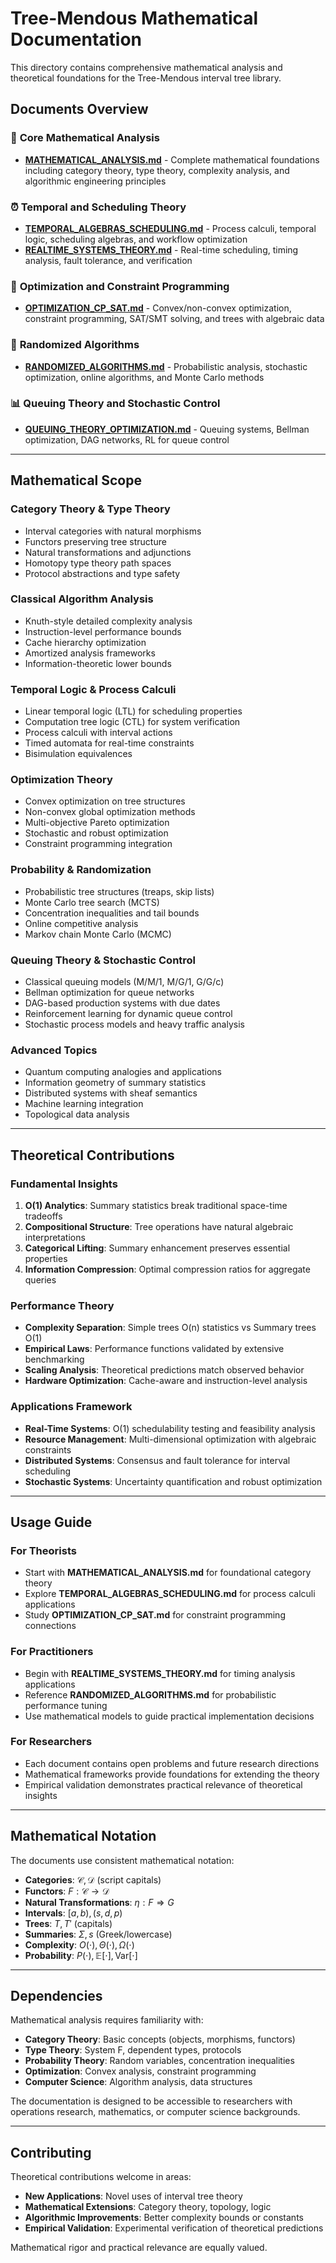 # Tree-Mendous Mathematical Documentation

This directory contains comprehensive mathematical analysis and theoretical foundations for the Tree-Mendous interval tree library.

## Documents Overview

### 📐 **Core Mathematical Analysis**
- **[MATHEMATICAL_ANALYSIS.md](../MATHEMATICAL_ANALYSIS.md)** - Complete mathematical foundations including category theory, type theory, complexity analysis, and algorithmic engineering principles

### ⏰ **Temporal and Scheduling Theory**
- **[TEMPORAL_ALGEBRAS_SCHEDULING.md](TEMPORAL_ALGEBRAS_SCHEDULING.md)** - Process calculi, temporal logic, scheduling algebras, and workflow optimization
- **[REALTIME_SYSTEMS_THEORY.md](REALTIME_SYSTEMS_THEORY.md)** - Real-time scheduling, timing analysis, fault tolerance, and verification

### 🎯 **Optimization and Constraint Programming**  
- **[OPTIMIZATION_CP_SAT.md](OPTIMIZATION_CP_SAT.md)** - Convex/non-convex optimization, constraint programming, SAT/SMT solving, and trees with algebraic data

### 🎲 **Randomized Algorithms**
- **[RANDOMIZED_ALGORITHMS.md](RANDOMIZED_ALGORITHMS.md)** - Probabilistic analysis, stochastic optimization, online algorithms, and Monte Carlo methods

### 📊 **Queuing Theory and Stochastic Control**
- **[QUEUING_THEORY_OPTIMIZATION.md](QUEUING_THEORY_OPTIMIZATION.md)** - Queuing systems, Bellman optimization, DAG networks, RL for queue control

---

## Mathematical Scope

### **Category Theory & Type Theory**
- Interval categories with natural morphisms
- Functors preserving tree structure
- Natural transformations and adjunctions
- Homotopy type theory path spaces
- Protocol abstractions and type safety

### **Classical Algorithm Analysis** 
- Knuth-style detailed complexity analysis
- Instruction-level performance bounds
- Cache hierarchy optimization
- Amortized analysis frameworks
- Information-theoretic lower bounds

### **Temporal Logic & Process Calculi**
- Linear temporal logic (LTL) for scheduling properties
- Computation tree logic (CTL) for system verification  
- Process calculi with interval actions
- Timed automata for real-time constraints
- Bisimulation equivalences

### **Optimization Theory**
- Convex optimization on tree structures
- Non-convex global optimization methods
- Multi-objective Pareto optimization
- Stochastic and robust optimization
- Constraint programming integration

### **Probability & Randomization**
- Probabilistic tree structures (treaps, skip lists)
- Monte Carlo tree search (MCTS)
- Concentration inequalities and tail bounds
- Online competitive analysis
- Markov chain Monte Carlo (MCMC)

### **Queuing Theory & Stochastic Control**
- Classical queuing models (M/M/1, M/G/1, G/G/c)
- Bellman optimization for queue networks
- DAG-based production systems with due dates
- Reinforcement learning for dynamic queue control
- Stochastic process models and heavy traffic analysis

### **Advanced Topics**
- Quantum computing analogies and applications
- Information geometry of summary statistics
- Distributed systems with sheaf semantics
- Machine learning integration
- Topological data analysis

---

## Theoretical Contributions

### **Fundamental Insights**
1. **O(1) Analytics**: Summary statistics break traditional space-time tradeoffs
2. **Compositional Structure**: Tree operations have natural algebraic interpretations
3. **Categorical Lifting**: Summary enhancement preserves essential properties
4. **Information Compression**: Optimal compression ratios for aggregate queries

### **Performance Theory**
- **Complexity Separation**: Simple trees O(n) statistics vs Summary trees O(1)
- **Empirical Laws**: Performance functions validated by extensive benchmarking
- **Scaling Analysis**: Theoretical predictions match observed behavior
- **Hardware Optimization**: Cache-aware and instruction-level analysis

### **Applications Framework**
- **Real-Time Systems**: O(1) schedulability testing and feasibility analysis
- **Resource Management**: Multi-dimensional optimization with algebraic constraints
- **Distributed Systems**: Consensus and fault tolerance for interval scheduling
- **Stochastic Systems**: Uncertainty quantification and robust optimization

---

## Usage Guide

### **For Theorists**
- Start with **MATHEMATICAL_ANALYSIS.md** for foundational category theory
- Explore **TEMPORAL_ALGEBRAS_SCHEDULING.md** for process calculi applications
- Study **OPTIMIZATION_CP_SAT.md** for constraint programming connections

### **For Practitioners**  
- Begin with **REALTIME_SYSTEMS_THEORY.md** for timing analysis applications
- Reference **RANDOMIZED_ALGORITHMS.md** for probabilistic performance tuning
- Use mathematical models to guide practical implementation decisions

### **For Researchers**
- Each document contains open problems and future research directions
- Mathematical frameworks provide foundations for extending the theory
- Empirical validation demonstrates practical relevance of theoretical insights

---

## Mathematical Notation

The documents use consistent mathematical notation:

- **Categories**: $\mathcal{C}, \mathcal{D}$ (script capitals)
- **Functors**: $F: \mathcal{C} \to \mathcal{D}$ 
- **Natural Transformations**: $\eta: F \Rightarrow G$
- **Intervals**: $[a, b), (s, d, p)$
- **Trees**: $T, T'$ (capitals)
- **Summaries**: $\Sigma, s$ (Greek/lowercase)
- **Complexity**: $O(\cdot), \Theta(\cdot), \Omega(\cdot)$
- **Probability**: $P(\cdot), \mathbb{E}[\cdot], \text{Var}[\cdot]$

---

## Dependencies

Mathematical analysis requires familiarity with:
- **Category Theory**: Basic concepts (objects, morphisms, functors)
- **Type Theory**: System F, dependent types, protocols
- **Probability Theory**: Random variables, concentration inequalities
- **Optimization**: Convex analysis, constraint programming
- **Computer Science**: Algorithm analysis, data structures

The documentation is designed to be accessible to researchers with operations research, mathematics, or computer science backgrounds.

---

## Contributing

Theoretical contributions welcome in areas:
- **New Applications**: Novel uses of interval tree theory
- **Mathematical Extensions**: Category theory, topology, logic
- **Algorithmic Improvements**: Better complexity bounds or constants
- **Empirical Validation**: Experimental verification of theoretical predictions

Mathematical rigor and practical relevance are equally valued.
